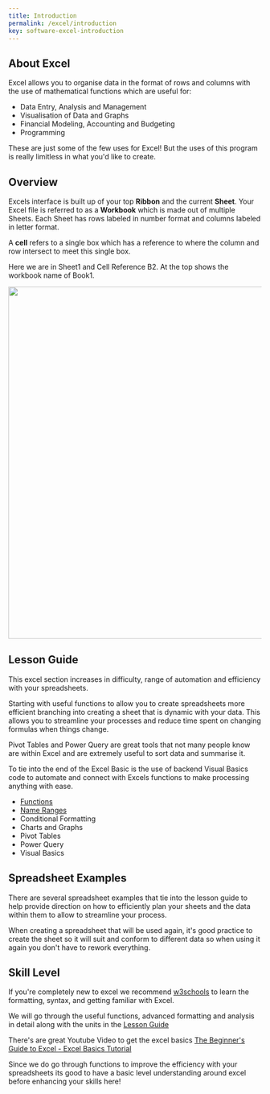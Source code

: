 ```yaml
---
title: Introduction
permalink: /excel/introduction
key: software-excel-introduction
---
```


## About Excel

Excel allows you to organise data in the format of rows and columns with the use of mathematical functions which are useful for:

- Data Entry, Analysis and Management
- Visualisation of Data and Graphs
- Financial Modeling, Accounting and Budgeting
- Programming

These are just some of the few uses for Excel! But the uses of this program is really limitless in what you'd like to create.

## Overview

Excels interface is built up of your top **Ribbon** and the current **Sheet**. Your Excel file is referred to as a **Workbook** which is made out of multiple Sheets. Each Sheet has rows labeled in number format and columns labeled in letter format.

A **cell** refers to a single box which has a reference to where the column and row intersect to meet this single box.

Here we are in Sheet1 and Cell Reference B2. At the top shows the workbook name of Book1.

<img src="https://www.darkolivegrove.com/assets/images/excel/excel%20intro.png" height="700">

## Lesson Guide

This excel section increases in difficulty, range of automation and efficiency with your spreadsheets.

Starting with useful functions to allow you to create spreadsheets more efficient branching into creating a sheet that is dynamic with your data. This allows you to streamline your processes and reduce time spent on changing formulas when things change.

Pivot Tables and Power Query are great tools that not many people know are within Excel and are extremely useful to sort data and summarise it.

To tie into the end of the Excel Basic is the use of backend Visual Basics code to automate and connect with Excels functions to make processing anything with ease.

- [Functions](/excel/functions)
- [Name Ranges](/excel/named-range)
- Conditional Formatting
- Charts and Graphs
- Pivot Tables
- Power Query
- Visual Basics

## Spreadsheet Examples

There are several spreadsheet examples that tie into the lesson guide to help provide direction on how to efficiently plan your sheets and the data within them to allow to streamline your process.

When creating a spreadsheet that will be used again, it's good practice to create the sheet so it will suit and conform to different data so when using it again you don't have to rework everything.

## Skill Level

If you're completely new to excel we recommend [w3schools](https://www.w3schools.com/EXCEL/excel_syntax.php) to learn the formatting, syntax, and getting familiar with Excel.

We will go through the useful functions, advanced formatting and analysis in detail along with the units in the [Lesson Guide](#lesson-guide)

There's are great Youtube Video to get the excel basics [The Beginner's Guide to Excel - Excel Basics Tutorial](https://www.youtube.com/watch?v=rwbho0CgEAE)

Since we do go through functions to improve the efficiency with your spreadsheets its good to have a basic level understanding around excel before enhancing your skills here!
